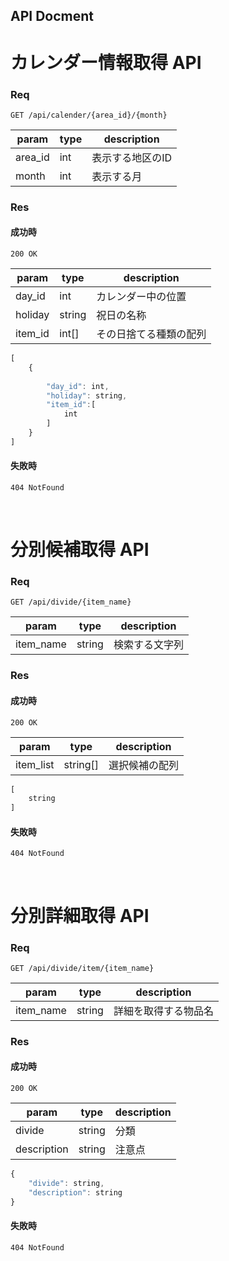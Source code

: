 ## API Docment

# カレンダー情報取得 API

### Req
```
GET /api/calender/{area_id}/{month}
```

| param   | type | description    |
| ------- | ---- | -------------- |
| area_id | int  | 表示する地区のID |
| month   | int  | 表示する月　　   |

### Res
#### 成功時
```
200 OK
```

| param   | type   | description         |
| ------- | ------ | ------------------- |
| day_id  | int    | カレンダー中の位置     |
| holiday | string | 祝日の名称           |
| item_id | int[]  | その日捨てる種類の配列 |

```javascript
[
    {
        
        "day_id": int,
        "holiday": string,
        "item_id":[
            int
        ]
    }
]
```

#### 失敗時
```
404 NotFound
```
<br>

# 分別候補取得 API

### Req
```
GET /api/divide/{item_name}
```

| param     | type    | description  |
| --------- | ------- | ------------ |
| item_name | string  | 検索する文字列 |

### Res
#### 成功時
```
200 OK
```

| param    | type      | description  |
| -------- | --------- | ------------ |
| item_list | string[]  | 選択候補の配列 |

```javascript
[
    string   
]
```

#### 失敗時
```
404 NotFound
```
<br>

# 分別詳細取得 API

### Req
```
GET /api/divide/item/{item_name}
```

| param     | type    | description       |
| --------- | ------- | ----------------- |
| item_name | string  | 詳細を取得する物品名 |

### Res
#### 成功時
```
200 OK
```

| param       | type    | description  |
| ----------- | ------- | ------------ |
| divide      | string  | 分類        　|
| description | string  | 注意点        |

```javascript
{
    "divide": string,
    "description": string
}
```

#### 失敗時
```
404 NotFound
```
